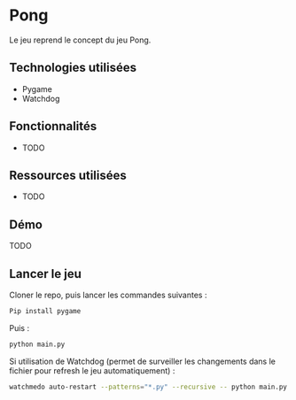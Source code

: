# Pong

Le jeu reprend le concept du jeu Pong.

## Technologies utilisées

- Pygame
- Watchdog

## Fonctionnalités

- TODO

## Ressources utilisées

- TODO

## Démo

TODO

## Lancer le jeu

Cloner le repo, puis lancer les commandes suivantes :

```sh
Pip install pygame
```

Puis :

```sh
python main.py
```

Si utilisation de Watchdog (permet de surveiller les changements dans le fichier pour refresh le jeu automatiquement) :

```sh
watchmedo auto-restart --patterns="*.py" --recursive -- python main.py
```
